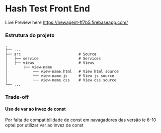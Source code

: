 # Hash Test Front End

Live Preview here
https://newagent-ff7b5.firebaseapp.com/


### Estrutura do projeto
    .
    ├── ...
    ├── src                          # Source
    │   ├── service                  # Services    
    │   ├── views                    # Views
    │       ├── view-name          
    │           └── view-name.html   # View html source
    │           └── view-name.js     # View js source
    │           └── view-name.css    # View css source
    └── ...


### Trade-off

#### Uso de var ao invez de const
Por falta de compatibilidade de const em navagadores das versão ie 6-10 optei por utilizar var ao invez de const